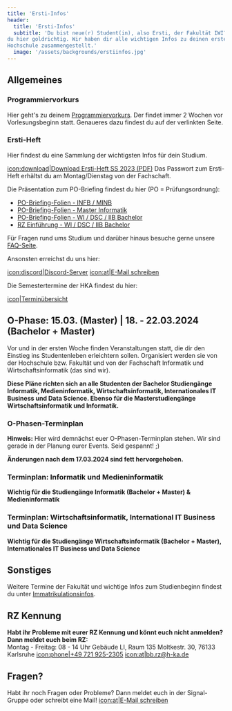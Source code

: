 ```yaml
---
title: 'Ersti-Infos'
header:
  title: 'Ersti-Infos'
  subtitle: 'Du bist neue(r) Student(in), also Ersti, der Fakultät IWI? Dann bist
du hier goldrichtig. Wir haben dir alle wichtigen Infos zu deinen ersten Tagen an der
Hochschule zusammengestellt.'
  image: '/assets/backgrounds/erstiinfos.jpg'
---
```


<!--
### Achtung

**Aufgrund der Auswirkungen des Corona-Virus' kann es noch zu kurzfristigen Änderungen kommen. Schau am besten
regelmäßig auf dieser Seite vorbei, um kein Update zu verpassen.**

## Hinweis für Informatiker und Medieninformatiker

In Gruppe B1 sind Medieninformatiker und Informatiker A-D eingeteilt, in Gruppe B2 Informatiker E-Z.

## Hinweis zu den Erstirucksäcken der Hochschule

Für diejenigen, die den heutigen Termin (27.09., 10:00 - 14:00 Uhr) verpasst haben, gibt es einen zweiten Termin.
Dieser ist am **04. Oktober von 12:00 - 14:00 Uhr**. Die Rucksäcke werden vermutlich im Gebäude A oder im Gebäude B
verteilt. Für alle, die im **WS 2022/23 oder SS 2022** das Studium begonnen haben: **Erstirucksack-Gutschein nicht
vergessen!**

## Hinweis zu Übungen und Laboren

Diese finden grundsätzlich erst in der zweiten Vorlesungswoche statt. Manche Professoren bieten diese jedoch bereits in
der ersten Vorlesungswoche an. **Bitte das Schwarze Brett beachten bzw. Emails checken!**

## Hinweis für Informatiker (Master)

Vorlesungstausch von Data Science und Optimierung:
**Mittwoch, 28.09. | 9:50 - 11:20 Uhr | E305 | Optimierung**
**Donnerstag, 29.09. | 11:30 - 13:00 Uhr | E303 | Data Science**

## Vorstellung der Fachschaft

Da es leider zu technischen Schwierigkeiten kam, gibt es hierzu die Präsentation zum herunterladen:
[icon:download|Vorstellung Fachschaft WS 2022/23 (PDF)](/assets/downloads/Vorstellung_Fachschaft_WS2022.pdf)
-->

## Allgemeines

### Programmiervorkurs

Hier geht's zu deinem [Programmiervorkurs](/vorkurs/). Der findet immer 2
Wochen vor Vorlesungsbeginn statt. Genaueres dazu findest du auf der verlinkten
Seite.

### Ersti-Heft

Hier findest du eine Sammlung der wichtigsten Infos für dein Studium.

[icon:download|Download Ersti-Heft SS 2023 (PDF)](/assets/downloads/Erstiheft_SS2023.pdf)
Das Passwort zum Ersti-Heft erhältst du am Montag/Dienstag von der Fachschaft.

Die Präsentation zum PO-Briefing findest du hier (PO = Prüfungsordnung):

- [PO-Briefing-Folien - INFB / MINB](/assets/downloads/po_briefing_infb_minb_ss_2023.pdf)
- [PO-Briefing-Folien - Master Informatik](/assets/downloads/po_briefing_infm_ws_2022.pdf)
- [PO-Briefing-Folien - WI / DSC / IIB Bachelor](/assets/downloads/po_briefing_bachelor_wi_dsc_iib_ss_2023.pdf)
- [RZ Einführung - WI / DSC / IIB Bachelor](/assets/downloads/rz_einfuehrung_wi_dsc_iib_ss_2023.pdf)

Für Fragen rund ums Studium und darüber hinaus besuche gerne unsere
[FAQ-Seite](/faq).

Ansonsten erreichst du uns hier:

[icon:discord|Discord-Server](https://discord.gg/Ud5KQnz)
[icon:at|E-Mail schreiben](/scripts/email.php?address=kontakt)

Die Semestertermine der HKA findest du hier:

[icon|Terminübersicht](https://www.h-ka.de/die-hochschule-karlsruhe/aktuelles/termine/semestertermine)

## O-Phase: 15.03. (Master) | 18. - 22.03.2024 (Bachelor + Master)

Vor und in der ersten Woche finden Veranstaltungen statt, die dir den Einstieg
ins Studentenleben erleichtern sollen. Organisiert werden sie von der Hochschule bzw. Fakultät
und von der Fachschaft Informatik und Wirtschaftsinformatik (das sind wir).

**Diese Pläne richten sich an alle Studenten der Bachelor Studiengänge Informatik, Medieninformatik, Wirtschaftsinformatik,
Internationales IT Business und Data Science. Ebenso für die Masterstudiengänge Wirtschaftsinformatik und Informatik.**

<!--
### Allgemeine Regeln

Voraussetzung für die Teilnahme an der Orientierungs-Phase (genauso wie das folgende Studium in Präsenz) ist der
Nachweis von 3G. Geimpfte und Genesene bringen also bitte einen entsprechenden Nachweis mit, Getestete einen aktuellen
Schnelltest (nicht älter als 24 Stunden, am besten morgens gemacht). Im Innenbereich gilt zudem die Pflicht zum Tragen
einer FFP2 (oder gleichwertigen) Maske. Wenn ein Abstand von 1,5 Metern nicht eingehalten werden kann, auch im Außenbereich.

Mehr Infos gibt's hier: https://www.h-ka.de/corona/news-fallzahlen.

Um die 3G-Nachweispflicht leichter kontrollieren zu können, werden wir ein Bändchen-System einsetzen. Wundert euch nicht,
die Hochschule setzt auf Stichproben-Kontrolle. Da ihr aber übermäßigen sozialen Kontakt haben werdet, haben wir uns hier
für ein strengeres Kontrollsystem für die O-Phase entschieden.

Am Montagmorgen wird es eine Großkontrolle geben. Hierbei erhalten alle ein cooles Stoffbändchen, was euch als Zugehörige
der IWI-O-Phase identifizierbar macht. Zusätzlich erhalten Geimpfte und Genesene bereits alle benötigten Bändchen der
nächsten Tage, welche dann selbstständig mitgebracht werden müssen. Getestete (oder alle anderen, die ihr Tagesbändchen
nicht dabei haben) müssen folglich auch an den weiteren Tagen überprüft werden. Tests müssen tagesaktuell sein,
also zum Zeitpunkt der Kontrolle maximal 24 Stunden alt. Macht den Test aber am besten morgens, dann sind wir alle am sichersten.

**Wer keinen 3G Nachweis hat, kann nicht an der O-Phase (oder sonstigen Präsenzveranstaltungen der Hochschule) teilnehmen!**
-->

### O-Phasen-Terminplan

**Hinweis:**
Hier wird demnächst euer O-Phasen-Terminplan stehen. Wir sind gerade in der Planung eurer Events. Seid gespannt! ;)

<!--
Hier siehst du unseren aktuellen Terminplan der O-Phase.

Da innerhalb der Fakultät Informatik und Wirtschaftsinformatik verschiedene Programme in der O-Phase angeboten werden,
sind hier zwei Terminpläne zu sehen. Gegebenenfalls kann es auch innerhalb eines Zeitplans verschiedene Zeitstränge
geben, achtet hier auf die betroffene Gruppe. Beachte bitte, dass sich die genaueren Planungen kurzfristig ändern können
es lohnt sich also, regelmäßig vorbeizuschauen. Über Änderungen während der O-Phase versuchen wir euch rechtzeitig zu
informieren.
-->

<!--
Remote bedeutet, dass dieser Programmpunkt zusätzlich auch online verfügbar sein wird, falls jemand nicht
vor Ort sein kann.

Die Links zu den Veranstaltungen werden spätestens 1-2 Tage vor Beginn in den Plan eingetragen.
-->

**Änderungen nach dem 17.03.2024 sind fett hervorgehoben.**

### Terminplan: Informatik und Medieninformatik

**Wichtig für die Studiengänge Informatik (Bachelor + Master) & Medieninformatik**

<!--
<small>Hinweis: Tabellen sind mobil optimiert und horizontal scrollbar.</small>

<div class="table-responsive">
    <table>
        <tr>
            <th>Datum</th>
            <th>Uhrzeit</th>
            <th>Ort</th>
            <th>Veranstaltung</th>
            <th>Anmerkung</th>
            <th>Empfohlen für</th>
        </tr>
        <tr>
            <td>Montag, 13.03.2023</td>
            <td>9:00 - 10:00</td>
            <td>LI he</td>
            <td>Begrüßung & Informationsveranstaltungen</td>
            <td>Begrüßung der Erstsemester durch den Dekan, Vorstellung der Professoren des ersten Semesters, etc.</td>
            <td>alle</td>
        </tr>
        <tr>
            <td></td>
            <td>10:00 - 12:00</td>
            <td><strong>E201</strong></td>
            <td>Informationen zum Studium</td>
            <td>Alles, was Erstis zum Start ihres Studiums an der HKA in den ersten Tagen nicht verpassen sollten.
              Vorstellung des O-Phasen-Programms.</td>
            <td>INFB & MINB</td>
        </tr>
        <tr>
            <td></td>
            <td>12:00 - 13:00</td>
            <td>Karlsruhe</td>
            <td>Mittagspause</td>
            <td>Ihr könnt in die Stadt, zur Cafeteria (Snacks, belegte Brötchen, Kaffee & Tee | <a href=
              "https://www.sw-ka.de/de/hochschulgastronomie/speiseplan/mensa_x1moltkestrasse/?kw=11">Speiseplan</a>)
              oder zur Mensa Moltke (warmes Mittagessen | <a href=
              "https://www.sw-ka.de/de/hochschulgastronomie/speiseplan/mensa_moltke/?kw=11"> Speiseplan</a>)
              gehen und dort etwas essen.</td>
            <td>alle</td>
        </tr>
        <tr>
            <td></td>
            <td>13:00 - 15:30</td>
            <td>Treffpunkt vor dem Gebäude E</td>
            <td>Campusrundgang & Vorstellung Fachschaft</td>
            <td>Wir Treffen uns vor dem E-Gebäude und drehen eine kleine Runde über den Campus.</td>
            <td>alle</td>
        </tr>
        <tr>
            <td></td>
            <td>15:30 - 16:00</td>
            <td>E013</td>
            <td>Pause</td>
            <td>Fachschaft - Chill and Greet.</td>
            <td>alle</td>
        </tr>
        <tr>
            <td></td>
            <td>ab 16:00</td>
            <td><strong>E201</strong></td>
            <td>Spieleabend</td>
            <td>Ein gemeinsamer Spieleabend, um sich besser kennenzulernen.</td>
            <td>alle</td>
        </tr>
        <tr>
            <th>Datum</th>
            <th>Uhrzeit</th>
            <th>Ort</th>
            <th>Veranstaltung</th>
            <th>Anmerkung</th>
            <th>Empfohlen für</th>
        </tr>
        <tr>
            <td>Dienstag, 14.03.2023</td>
            <td>08:00 - 10:00</td>
            <td><strong>E201</strong></td>
            <td>Englisch-Kurs Einstufung</td>
            <td>Im ersten Semester müsst ihr einen Englisch-Kurs belegen. Alle Infos findet ihr auf der
              <a href="https://www.h-ka.de/studieren/kompetenzen-aufbauen/sprachen/anmeldung">Seite des IFS</a>.
              In diesem Zeitslot könnt ihr das in einem Poolraum oder mit eigenem Laptop tun. Gerne aber auch schon vorher zu Hause.</td>
            <td>INFB & MINB Anmeldeschluss für die Einstufung ist am Mittwoch, 15. März 2023</td>
        </tr>
        <tr>
            <td></td>
            <td>10:00 - 12:30</td>
            <td><strong>E201</strong></td>
            <td>Ersti-Frühstück</td>
            <td>-</td>
            <td>alle</td>
        </tr>
        <tr>
            <td></td>
            <td>12:30 - 14:30</td>
            <td><strong>E201</strong></td>
            <td>RZ-Einführungsveranstaltung</td>
            <td>Hier erfahrt ihr alles Wichtige zur Hochschulinfrastruktur.</td>
            <td>alle</td>
        </tr>
        <tr>
            <td></td>
            <td>14:30 - 15:30</td>
            <td>E013</td>
            <td>Pause</td>
            <td>Fachschaft - Chill and Greet.</td>
            <td>alle</td>
        </tr>
        <tr>
            <td></td>
            <td>15:30 - 17:00</td>
            <td><strong>E201</strong></td>
            <td>O-Phasen-Quiz</td>
            <td>-</td>
            <td>INFB & MINB</td>
        </tr>
        <tr>
            <th>Datum</th>
            <th>Uhrzeit</th>
            <th>Ort</th>
            <th>Veranstaltung</th>
            <th>Anmerkung</th>
            <th>Empfohlen für</th>
        </tr>
        <tr>
            <td>Mittwoch, 15.03.2023</td>
            <td>08:00 - 11:30</td>
            <td>siehe Stundenplan</td>
            <td>Vorlesung laut Stundenplan</td>
            <td>Zum <a href="https://www.iwi.hs-karlsruhe.de/iwii/info/timetable/INFB/1">Stundenplan INFB</a><br>
                Zum <a href="https://www.iwi.hs-karlsruhe.de/iwii/info/timetable/MINB/1">Stundenplan MINB</a><br>
                Zum <a href="https://www.iwi.hs-karlsruhe.de/iwii/info/timetable/INFM/1">Stundenplan INFM</a></td>
            <td>alle</td>
        </tr>
        <tr>
            <td></td>
            <td>11:30 - 13:00</td>
            <td><strong>E201</strong></td>
            <td>Erstsemesterbegrüßung durch das Rektorat</td>
            <td>-</td>
            <td>alle</td>
        </tr>
        <tr>
            <td></td>
            <td>13:00 - 14:00</td>
            <td>Karlsruhe</td>
            <td>Mittagspause</td>
            <td>Cafeteria <a href="https://www.sw-ka.de/de/hochschulgastronomie/speiseplan/mensa_x1moltkestrasse/?kw=11"
              >Speiseplan</a><br>
              Mensa Moltke <a href="https://www.sw-ka.de/de/hochschulgastronomie/speiseplan/mensa_moltke/?kw=11">
              Speiseplan</a></td>
            <td>alle</td>
        </tr>
        <tr>
            <td></td>
            <td>14:00 - 15:00</td>
            <td><strong>E201</strong></td>
            <td>Tipps für die ersten Tage</td>
            <td>-</td>
            <td>alle</td>
        </tr>
        <tr>
            <td></td>
            <td>ab 15:30</td>
            <td>Treffpunkt vor Gebäude E</td>
            <td>Rallye</td>
            <td>In einer kleinen Rallye rund um den Campus machen wir ein paar Spielchen.</td>
            <td>alle</td>
        </tr>
        <tr>
            <th>Datum</th>
            <th>Uhrzeit</th>
            <th>Ort</th>
            <th>Veranstaltung</th>
            <th>Anmerkung</th>
            <th>Empfohlen für</th>
        </tr>
        <tr>
            <td>Donnerstag, 16.03.2023</td>
            <td>08:00 - 17:00</td>
            <td>siehe Stundenplan</td>
            <td>Vorlesung laut Stundenplan</td>
            <td>Zum <a href="https://www.iwi.hs-karlsruhe.de/iwii/info/timetable/INFB/1">Stundenplan INFB</a><br>
                Zum <a href="https://www.iwi.hs-karlsruhe.de/iwii/info/timetable/MINB/1">Stundenplan MINB</a><br>
                Zum <a href="https://www.iwi.hs-karlsruhe.de/iwii/info/timetable/INFM/1">Stundenplan INFM</a></td>
            <td>alle</td>
        </tr>
        <tr>
            <td></td>
            <td>ab 17:00</td>
            <td>Treffpunkt vor dem Gebäude E</td>
            <td>Kneipentour</td>
            <td>Wir ziehen zusammen durch ein paar Kneipen der Stadt. Kommt zur Einteilung um 17 Uhr
                vor das Gebäude E. Nachzügler melden sich am besten in den Signal-Gruppen</td>
            <td>alle</td>
        </tr>
        <tr>
            <th>Datum</th>
            <th>Uhrzeit</th>
            <th>Ort</th>
            <th>Veranstaltung</th>
            <th>Anmerkung</th>
            <th>Empfohlen für</th>
        </tr>
        <tr>
            <td>Freitag, 17.03.2023</td>
            <td>08:00 - 17:00</td>
            <td>siehe Stundenplan</td>
            <td>Vorlesung laut Stundenplan</td>
            <td>Zum <a href="https://www.iwi.hs-karlsruhe.de/iwii/info/timetable/INFB/1">Stundenplan INFB</a><br>
                Zum <a href="https://www.iwi.hs-karlsruhe.de/iwii/info/timetable/MINB/1">Stundenplan MINB</a><br>
                Zum <a href="https://www.iwi.hs-karlsruhe.de/iwii/info/timetable/INFM/1">Stundenplan INFM</a></td>
            <td>alle</td>
        </tr>
        <tr>
            <td></td>
            <td>ab 17:00</td>
            <td><strong>B-Bau</strong></td>
            <td>Erstiparty</td>
            <td>Ein gemütlicher Abend, an dem ihr euch alle besser kennenlernen könnt. Für Essen und Trinken ist gesorgt.</td>
            <td>alle</td>
        </tr>
    </table>
</div>
-->

### Terminplan: Wirtschaftsinformatik, International IT Business und Data Science

**Wichtig für die Studiengänge Wirtschaftsinformatik (Bachelor + Master), Internationales IT Business und Data Science**

<!--
**Raumbelegung (wenn nicht anders angegeben): WI / IIB / DS: E003 & E004**

<small>Hinweis: Tabellen sind mobil optimiert und horizontal scrollbar.</small>

<div class="table-responsive">
    <table>
        <tr>
            <th>Datum</th>
            <th>Uhrzeit</th>
            <th>Ort</th>
            <th>Veranstaltung</th>
            <th>Anmerkung</th>
            <th>Empfohlen für</th>
        </tr>
        <tr>
            <td>Montag, 13.03.2023</td>
            <td>9:00 - 10:00</td>
            <td>E003, E004</td>
            <td>Begrüßung & Informationsveranstaltungen</td>
            <td>Begrüßung der Erstsemester durch den Dekan, Vorstellung der Professoren des ersten Semesters, etc.</td>
            <td>Bachelor</td>
        </tr>
        <tr>
            <td></td>
            <td>10:00 - 12:00</td>
            <td>E003, E004</td>
            <td>Informationen zum Studium</td>
            <td>Alles, was Erstis zum Start ihres Studiums an der HKA in den ersten Tagen nicht verpassen sollten.
              Vorstellung des O-Phasen-Programms.</td>
            <td>alle</td>
        </tr>
        <tr>
            <td></td>
            <td>12:00 - 13:00</td>
            <td>Karlsruhe</td>
            <td>Mittagspause</td>
            <td>Ihr könnt in die Stadt, zur Cafeteria (Snacks, belegte Brötchen, Kaffee & Tee | <a href=
              "https://www.sw-ka.de/de/hochschulgastronomie/speiseplan/mensa_x1moltkestrasse/?kw=11">Speiseplan</a>)
              oder zur Mensa Moltke (warmes Mittagessen | <a href=
              "https://www.sw-ka.de/de/hochschulgastronomie/speiseplan/mensa_moltke/?kw=11"> Speiseplan</a>)
              gehen und dort etwas essen.</td>
            <td>alle</td>
        </tr>
        <tr>
            <td></td>
            <td>13:00 - 15:30</td>
            <td>Treffpunkt vor dem Gebäude E</td>
            <td>Campusrundgang & Vorstellung Fachschaft</td>
            <td>Wir Treffen uns vor dem E-Gebäude und drehen eine kleine Runde über den Campus.</td>
            <td>alle</td>
        </tr>
        <tr>
            <td></td>
            <td>15:30 - 16:00</td>
            <td>E013</td>
            <td>Pause</td>
            <td>Fachschaft - Chill and Greet.</td>
            <td>alle</td>
        </tr>
        <tr>
            <td></td>
            <td>ab 16:00</td>
            <td><strong>E201</strong></td>
            <td>Spieleabend</td>
            <td>Ein gemeinsamer Spieleabend, um sich besser kennenzulernen.</td>
            <td>alle</td>
        </tr>
        <tr>
            <th>Datum</th>
            <th>Uhrzeit</th>
            <th>Ort</th>
            <th>Veranstaltung</th>
            <th>Anmerkung</th>
            <th>Empfohlen für</th>
        </tr>
        <tr>
            <td>Dienstag, 14.03.2023</td>
            <td>09:00 - 12:30</td>
            <td>E003, E004</td>
            <td>Ersti-Frühstück & Vorstellung Erfolgreich Starten</td>
            <td>-</td>
            <td>alle</td>
        </tr>
        <tr>
            <td></td>
            <td>12:30 - 14:30</td>
            <td>E003, E004</td>
            <td>RZ-Einführungsveranstaltung</td>
            <td>Hier erfahrt ihr alles Wichtige zur Hochschulinfrastruktur.</td>
            <td>alle</td>
        </tr>
        <tr>
            <td></td>
            <td>14:30 - 15:30</td>
            <td>E013</td>
            <td>Pause</td>
            <td>Fachschaft - Chill and Greet.</td>
            <td>alle</td>
        </tr>
        <tr>
            <td></td>
            <td>15:30 - 17:00</td>
            <td>E003, E004</td>
            <td>O-Phasen-Quiz</td>
            <td>-</td>
            <td>Bachelor</td>
        </tr>
        <tr>
            <th>Datum</th>
            <th>Uhrzeit</th>
            <th>Ort</th>
            <th>Veranstaltung</th>
            <th>Anmerkung</th>
            <th>Empfohlen für</th>
        </tr>
        <tr>
            <td>Mittwoch, 15.03.2023</td>
            <td>08:00 - 08:30</td>
            <td>E003, E004</td>
            <td>Morgenkaffee</td>
            <td>Optionale Teilnahme :-)</td>
            <td>alle</td>
        </tr>
        <tr>
            <td></td>
            <td>08:30 - 11:30</td>
            <td>E003, E004</td>
            <td>Mathe-Tag</td>
            <td>-</td>
            <td>Bachelor</td>
        </tr>
        <tr>
            <td></td>
            <td>11:30 - 13:00</td>
            <td>E003, E004</td>
            <td>Erstsemesterbegrüßung durch das Rektorat</td>
            <td>-</td>
            <td>alle</td>
        </tr>
        <tr>
            <td></td>
            <td>13:00 - 14:00</td>
            <td>Karlsruhe</td>
            <td>Mittagspause</td>
            <td>Cafeteria <a href="https://www.sw-ka.de/de/hochschulgastronomie/speiseplan/mensa_x1moltkestrasse/?kw=11"
              >Speiseplan</a><br>
              Mensa Moltke <a href="https://www.sw-ka.de/de/hochschulgastronomie/speiseplan/mensa_moltke/?kw=11">
              Speiseplan</a></td>
            <td>alle</td>
        </tr>
        <tr>
            <td></td>
            <td>14:00 - 15:00</td>
            <td>E003, E004</td>
            <td>Tipps für die ersten Tage</td>
            <td>-</td>
            <td>alle</td>
        </tr>
        <tr>
            <td></td>
            <td>ab 15:30</td>
            <td>Treffpunkt vor Gebäude E</td>
            <td>Rallye</td>
            <td>In einer kleinen Rallye rund um den Campus machen wir ein paar Spielchen.</td>
            <td>alle</td>
        </tr>
        <tr>
            <th>Datum</th>
            <th>Uhrzeit</th>
            <th>Ort</th>
            <th>Veranstaltung</th>
            <th>Anmerkung</th>
            <th>Empfohlen für</th>
        </tr>
        <tr>
            <td>Donnerstag, 16.03.2023</td>
            <td>08:00 - 17:00</td>
            <td>siehe Stundenplan</td>
            <td>Vorlesung laut Stundenplan</td>
            <td>-</td>
            <td>alle</td>
        </tr>
        <tr>
            <td></td>
            <td>ab 17:00</td>
            <td>Treffpunkt vor dem Gebäude E</td>
            <td>Kneipentour</td>
            <td>Wir ziehen zusammen durch ein paar Kneipen der Stadt. Kommt zur Einteilung um 17 Uhr
                vor das Gebäude E. Nachzügler melden sich am besten in den Signal-Gruppen</td>
            <td>alle</td>
        </tr>
        <tr>
            <th>Datum</th>
            <th>Uhrzeit</th>
            <th>Ort</th>
            <th>Veranstaltung</th>
            <th>Anmerkung</th>
            <th>Empfohlen für</th>
        </tr>
        <tr>
            <td>Freitag, 17.03.2023</td>
            <td>08:00 - 17:00</td>
            <td>siehe Stundenplan</td>
            <td>Vorlesung laut Stundenplan</td>
            <td>-</td>
            <td>alle</td>
        </tr>
        <tr>
            <td></td>
            <td>ab 17:00</td>
            <td><strong>B-Bau</strong></td>
            <td>Erstiparty</td>
            <td>Ein gemütlicher Abend, an dem ihr euch alle besser kennenlernen könnt. Für Essen und Trinken ist gesorgt.</td>
            <td>alle</td>
        </tr>
    </table>
</div>
-->

## Sonstiges

Weitere Termine der Fakultät und wichtige Infos zum Studienbeginn findest du unter
[Immatrikulationsinfos](https://www.h-ka.de/studieren/studium-organisieren/einstieg-ins-studium/immatrikulationsinfos-ansprechpartner).

<!--
### Schlafplatz

Falls du für die O-Phase einen Schlafplatz in Karlsruhe brauchst, melde dich
einfach bei uns unter der folgenden Mail. Sag uns, wer du bist und für wann du
einen Schlafplatz benötigst.

[icon:at|E-Mail schreiben](/scripts/email.php?address=kontakt)
-->

## RZ Kennung

**Habt ihr Probleme mit eurer RZ Kennung und könnt euch nicht anmelden? Dann meldet euch beim RZ:**  
Montag - Freitag:
08 - 14 Uhr
Gebäude LI, Raum 135
Moltkestr. 30, 76133 Karlsruhe
[icon:phone|+49 721 925-2305](tel:+497219252305)
[icon:at|bb.rz@h-ka.de](bb.rz@h-ka.de)

## Fragen?

Habt ihr noch Fragen oder Probleme? Dann meldet euch in der Signal-Gruppe oder schreibt eine Mail!
[icon:at|E-Mail schreiben](/scripts/email.php?address=kontakt)

<!--
## Mehr für Dich

Es gibt einen Teil der Webseite, die nur uns Studenten zugänglich ist. Da findest
du weitere interessante Infos z.B. zum Bachelor, Master und Altklausuren.

1. Wenn du deine Zugangsdaten von der Hochschule erhalten hast, registrierst du dich mit deiner Hochschul-E-Mail-Adresse auf der Webseite.
2. Wir aus der Fachschaft überprüfen dann, ob deine Hochschul-E-Mail-Adresse gültig ist und geben dir Zugriff.
3. Jetzt kannst du alle interessanten Infos auf der Webseite einsehen.
-->
